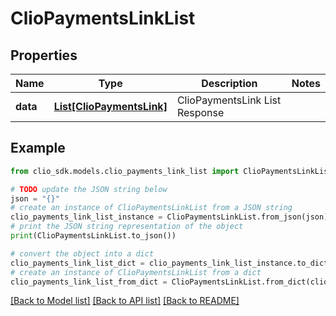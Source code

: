 # ClioPaymentsLinkList


## Properties

Name | Type | Description | Notes
------------ | ------------- | ------------- | -------------
**data** | [**List[ClioPaymentsLink]**](ClioPaymentsLink.md) | ClioPaymentsLink List Response | 

## Example

```python
from clio_sdk.models.clio_payments_link_list import ClioPaymentsLinkList

# TODO update the JSON string below
json = "{}"
# create an instance of ClioPaymentsLinkList from a JSON string
clio_payments_link_list_instance = ClioPaymentsLinkList.from_json(json)
# print the JSON string representation of the object
print(ClioPaymentsLinkList.to_json())

# convert the object into a dict
clio_payments_link_list_dict = clio_payments_link_list_instance.to_dict()
# create an instance of ClioPaymentsLinkList from a dict
clio_payments_link_list_from_dict = ClioPaymentsLinkList.from_dict(clio_payments_link_list_dict)
```
[[Back to Model list]](../README.md#documentation-for-models) [[Back to API list]](../README.md#documentation-for-api-endpoints) [[Back to README]](../README.md)


